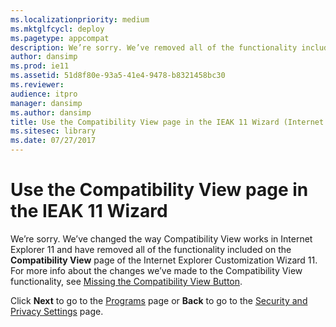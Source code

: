```yaml
---
ms.localizationpriority: medium
ms.mktglfcycl: deploy
ms.pagetype: appcompat
description: We’re sorry. We’ve removed all of the functionality included on the **Compatibility View** page of the Internet Explorer Customization Wizard 11.
author: dansimp
ms.prod: ie11
ms.assetid: 51d8f80e-93a5-41e4-9478-b8321458bc30
ms.reviewer: 
audience: itpro
manager: dansimp
ms.author: dansimp
title: Use the Compatibility View page in the IEAK 11 Wizard (Internet Explorer Administration Kit 11 for IT Pros)
ms.sitesec: library
ms.date: 07/27/2017
---
```



# Use the Compatibility View page in the IEAK 11 Wizard
We’re sorry. We’ve changed the way Compatibility View works in Internet Explorer 11 and have removed all of the functionality included on the **Compatibility View** page of the Internet Explorer Customization Wizard 11. For more info about the changes we’ve made to the Compatibility View functionality, see [Missing the Compatibility View Button](../ie11-deploy-guide/missing-the-compatibility-view-button.md).

Click **Next** to go to the [Programs](programs-ieak11-wizard.md) page or **Back** to go to the [Security and Privacy Settings](security-and-privacy-settings-ieak11-wizard.md) page.

